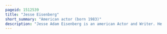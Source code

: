 ```yaml
---
pageid: 1512539
title: "Jesse Eisenberg"
short_summary: "American actor (born 1983)"
description: "Jesse Adam Eisenberg is an american Actor and Writer. He has received numerous Accolades including Nominations for two Bafta Awards and a golden Globe Award."
---
```

